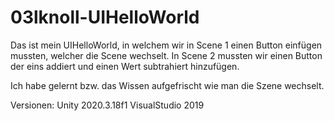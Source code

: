 # 03lknoll-UIHelloWorld

Das ist mein UIHelloWorld, in welchem wir in Scene 1 einen Button einfügen mussten, welcher die Scene wechselt. In Scene 2 mussten wir einen Button der eins addiert und einen Wert subtrahiert hinzufügen.

Ich habe gelernt bzw. das Wissen aufgefrischt wie man die Szene wechselt.

Versionen: Unity 2020.3.18f1 VisualStudio 2019
